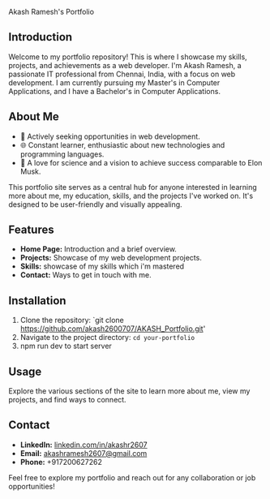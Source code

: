 Akash Ramesh's Portfolio

## Introduction

Welcome to my portfolio repository! This is where I showcase my skills, projects, and achievements as a web developer. I'm Akash Ramesh, a passionate IT professional from Chennai, India, with a focus on web development. I am currently pursuing my Master's in Computer Applications, and I have a Bachelor's in Computer Applications.

## About Me

- 🚀 Actively seeking opportunities in web development.
- 🌐 Constant learner, enthusiastic about new technologies and programming languages.
- 🔬 A love for science and a vision to achieve success comparable to Elon Musk.

This portfolio site serves as a central hub for anyone interested in learning more about me, my education, skills, and the projects I've worked on. It's designed to be user-friendly and visually appealing.

## Features

- **Home Page:** Introduction and a brief overview.
- **Projects:** Showcase of my web development projects.
- **Skills:** showcase of my skills which i'm mastered
- **Contact:** Ways to get in touch with me.

## Installation

1. Clone the repository: `git clone https://github.com/akash2600707/AKASH_Portfolio.git'
2. Navigate to the project directory: `cd your-portfolio`
3. npm run dev to start server

## Usage

Explore the various sections of the site to learn more about me, view my projects, and find ways to connect.


## Contact

- **LinkedIn:** [linkedin.com/in/akashr2607](https://linkedin.com/in/akashr2607)
- **Email:** akashramesh2607@gmail.com
- **Phone:** +917200627262

Feel free to explore my portfolio and reach out for any collaboration or job opportunities!
